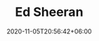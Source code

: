 ---
title: "Ed Sheeran"
date: 2020-11-05T20:56:42+06:00
type: portfolio
image: "images/projects/text_EdSheeran/sheeran-2-real.svg"
category: ["REAL"]
project_images: ["images/projects/text_EdSheeran/sheeran-2-real.svg"]
---